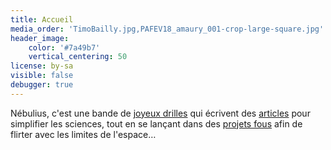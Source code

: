```yaml
---
title: Accueil
media_order: 'TimoBailly.jpg,PAFEV18_amaury_001-crop-large-square.jpg'
header_image:
    color: '#7a49b7'
    vertical_centering: 50
license: by-sa
visible: false
debugger: true
---
```


Nébulius, c'est une bande de [joyeux drilles](/nous) qui écrivent des [articles](/notes) pour simplifier les sciences, tout en se lançant dans des [projets fous](/projets) afin de flirter avec les limites de l'espace…